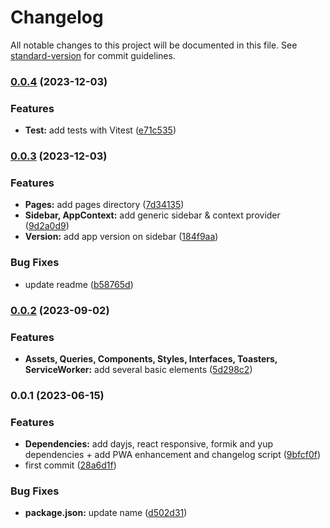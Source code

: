 # Changelog

All notable changes to this project will be documented in this file. See [standard-version](https://github.com/conventional-changelog/standard-version) for commit guidelines.

### [0.0.4](https://github.com/Zararthustra/Starter-pack_React/compare/v0.0.3...v0.0.4) (2023-12-03)


### Features

* **Test:** add tests with Vitest ([e71c535](https://github.com/Zararthustra/Starter-pack_React/commit/e71c535eb3bf8c45df269d5779cfe0db8a0b1df1))

### [0.0.3](https://github.com/Zararthustra/Starter-pack_React/compare/v0.0.2...v0.0.3) (2023-12-03)


### Features

* **Pages:** add pages directory ([7d34135](https://github.com/Zararthustra/Starter-pack_React/commit/7d341359ad952e3a5e8a87d5186b5eb62f1617ed))
* **Sidebar, AppContext:** add generic sidebar & context provider ([9d2a0d9](https://github.com/Zararthustra/Starter-pack_React/commit/9d2a0d941eff27a45450eab379f9a5a61d25d2db))
* **Version:** add app version on sidebar ([184f9aa](https://github.com/Zararthustra/Starter-pack_React/commit/184f9aa289936d12fc9f58e09b71504f87bfce54))


### Bug Fixes

* update readme ([b58765d](https://github.com/Zararthustra/Starter-pack_React/commit/b58765dbd35721ebb85a65e6e37f30ef5c094d76))

### [0.0.2](https://github.com/Zararthustra/Starter-pack_React/compare/v0.0.1...v0.0.2) (2023-09-02)


### Features

* **Assets, Queries, Components, Styles, Interfaces, Toasters, ServiceWorker:** add several basic elements ([5d298c2](https://github.com/Zararthustra/Starter-pack_React/commit/5d298c26acd0a8ebf7546c29a983411d567e3cea))

### 0.0.1 (2023-06-15)


### Features

* **Dependencies:** add dayjs, react responsive, formik and yup dependencies + add PWA enhancement and changelog script ([9bfcf0f](https://github.com/Zararthustra/Starter-pack_React/commit/9bfcf0f14a2ad19401567178e105f302d4dd8f35))
* first commit ([28a6d1f](https://github.com/Zararthustra/Starter-pack_React/commit/28a6d1f98325dcfb4254ab34c7aa87c677ff37a8))


### Bug Fixes

* **package.json:** update name ([d502d31](https://github.com/Zararthustra/Starter-pack_React/commit/d502d31c52f0c4fcfe01b1e5f17101e46abf1d7c))